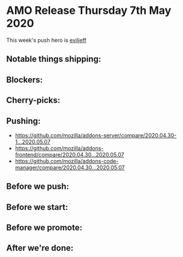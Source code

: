 # AMO Release Thursday 7th May 2020

This week's push hero is [eviljeff](https://github.com/eviljeff)

## Notable things shipping:

## Blockers:

## Cherry-picks:

## Pushing:

- https://github.com/mozilla/addons-server/compare/2020.04.30-1...2020.05.07
- https://github.com/mozilla/addons-frontend/compare/2020.04.30...2020.05.07
- https://github.com/mozilla/addons-code-manager/compare/2020.04.30...2020.05.07

## Before we push:

## Before we start:

## Before we promote:

## After we're done:
